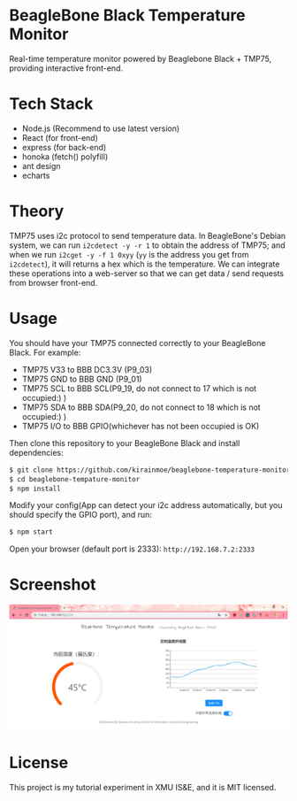 # BeagleBone Black Temperature Monitor

Real-time temperature monitor powered by Beaglebone Black + TMP75, providing interactive front-end.

# Tech Stack

 - Node.js (Recommend to use latest version)
 - React (for front-end)
 - express (for back-end)
 - honoka (fetch() polyfill)
 - ant design
 - echarts

# Theory

TMP75 uses i2c protocol to send temperature data. In BeagleBone's Debian system, we can run `i2cdetect -y -r 1` to obtain the address of TMP75; and when we run `i2cget -y -f 1 0xyy` (`yy` is the address you get from `i2cdetect`), it will returns a hex which is the temperature. We can integrate these operations into a web-server so that we can get data / send requests from browser front-end.

# Usage

You should have your TMP75 connected correctly to your BeagleBone Black. For example:
  - TMP75 V33 to BBB DC3.3V (P9_03)
  - TMP75 GND to BBB GND (P9_01)
  - TMP75 SCL to BBB SCL(P9_19, do not connect to 17 which is not occupied:) )
  - TMP75 SDA to BBB SDA(P9_20, do not connect to 18 which is not occupied:) )
  - TMP75 I/O to BBB GPIO(whichever has not been occupied is OK)
  
Then clone this repository to your BeagleBone Black and install dependencies:
```bash
$ git clone https://github.com/kirainmoe/beaglebone-temperature-monitor
$ cd beaglebone-tempature-monitor
$ npm install
```

Modify your config(App can detect your i2c address automatically, but you should specify the GPIO port), and run:
```bash
$ npm start
```

Open your browser (default port is 2333): `http://192.168.7.2:2333`

# Screenshot

![screenshot](screenshot.png)

# License

This project is my tutorial experiment in XMU IS&E, and it is MIT licensed.
